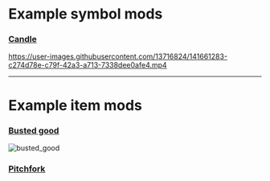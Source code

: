 # Example symbol mods

### [Candle](symbols/candle.gd)

https://user-images.githubusercontent.com/13716824/141661283-c274d78e-c79f-42a3-a713-7338dee0afe4.mp4


----


# Example item mods

### [Busted good](items/busted.gd)
![busted_good](https://user-images.githubusercontent.com/13716824/141661291-3a2ff22c-a5a1-4b8d-8a1c-491ceacd14d1.png)

### [Pitchfork](items/pitchfork.gd)

